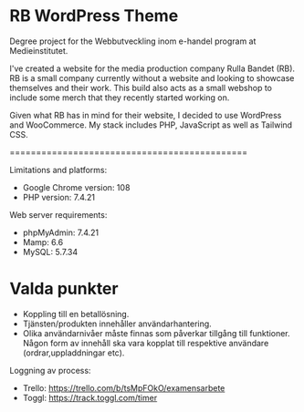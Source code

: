 # RB WordPress Theme

Degree project for the Webbutveckling inom e-handel program at Medieinstitutet.

I've created a website for the media production company Rulla Bandet (RB).
RB is a small company currently without a website and looking to showcase themselves and their work.
This build also acts as a small webshop to include some merch that they recently started working on.

Given what RB has in mind for their website, I decided to use WordPress and WooCommerce.
My stack includes PHP, JavaScript as well as Tailwind CSS.

=============================================

Limitations and platforms:
- Google Chrome version: 108
- PHP version: 7.4.21

Web server requirements:
- phpMyAdmin: 7.4.21
- Mamp: 6.6
- MySQL: 5.7.34

# Valda punkter
- Koppling till en betallösning.
- Tjänsten/produkten innehåller användarhantering.
- Olika användarnivåer måste finnas som påverkar tillgång till funktioner. Någon form av innehåll ska vara kopplat till respektive användare (ordrar,uppladdningar etc).

Loggning av process:
- Trello: https://trello.com/b/tsMpFOkO/examensarbete
- Toggl: https://track.toggl.com/timer
